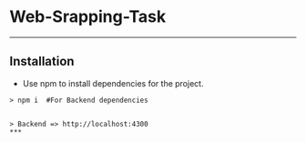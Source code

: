 # Web-Srapping-Task

***
## Installation

- Use npm to install dependencies for the project.
```
> npm i  #For Backend dependencies


> Backend => http://localhost:4300
***
